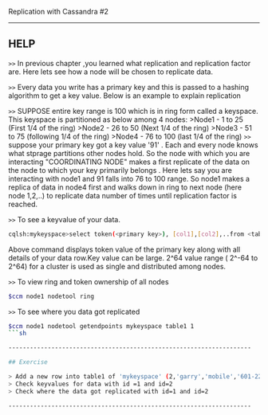 Replication with Cassandra #2

---------------------------------------------------------------------
## HELP

`>>` In previous chapter ,you learned what replication and replication factor are. Here lets see how a node will be chosen to replicate data.

`>>` Every data you write has a primary key and this is passed to a hashing algorithm to get a key value. Below is an example to explain replication

`>>` SUPPOSE entire key range is 100 which is in ring form called a keyspace. This keyspace is partitioned as below among 4 nodes:
	>Node1 - 1 to 25 (First 1/4 of the ring)
	>Node2 - 26 to 50 (Next 1/4 of the ring)
	>Node3 - 51 to 75 (following 1/4 of the ring)
	>Node4 - 76 to 100 (last 1/4 of the ring)
`>>` suppose your primary key got a key value '91' . Each and every node knows what stprage partitions other nodes hold. So the node with which you are interacting "COORDINATING NODE" makes a first replicate of the data on the node to which your key primarily belongs . Here lets say you are interacting with node1 and 91 falls into 76 to 100 range. So node1 makes a replica of data in node4 first and walks down in ring to next node (here node 1,2,..) to replicate data number of times until replication factor is reached.

`>>` To see a keyvalue of your data.
```sh
cqlsh:mykeyspace>select token(<primary key>), [col1],[col2],..from <table_name>
```
Above command displays token value of the primary key along with all details of your data row.Key value can be large. 2^64 value range ( 2^-64 to 2^64) for a cluster is used as single and distributed among nodes.

`>>` To view ring and token ownership of all nodes
```sh
$ccm node1 nodetool ring
```
`>>` To see where you data got replicated 
```sh
$ccm node1 nodetool getendpoints mykeyspace table1 1
```sh

--------------------------------------------------------------------

## Exercise

> Add a new row into table1 of 'mykeyspace' (2,'garry','mobile','601-222')
> Check keyvalues for data with id =1 and id=2 
> Check where the data got replicated with id=1 and id=2 

--------------------------------------------------------------------
